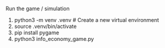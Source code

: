 Run the game / simulation

1. python3 -m venv .venv  # Create a new virtual environment
2. source .venv/bin/activate
3. pip install pygame
4. python3 info_economy_game.py